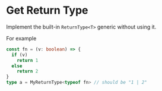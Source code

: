 # Get Return Type

Implement the built-in `ReturnType<T>` generic without using it.

For example

```ts
const fn = (v: boolean) => {
  if (v)
    return 1
  else
    return 2
}
type a = MyReturnType<typeof fn> // should be "1 | 2"
```